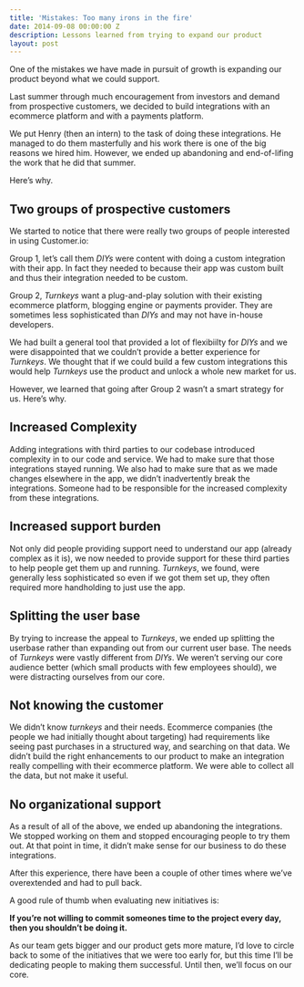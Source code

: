 ```yaml
---
title: 'Mistakes: Too many irons in the fire'
date: 2014-09-08 00:00:00 Z
description: Lessons learned from trying to expand our product
layout: post
---
```


One of the mistakes we have made in pursuit of growth is expanding our product beyond what we could support.

Last summer through much encouragement from investors and demand from prospective customers, we decided to build integrations with an ecommerce platform and with a payments platform. 

We put Henry (then an intern) to the task of doing these integrations. He managed to do them masterfully and his work there is one of the big reasons we hired him. However, we ended up abandoning and end-of-lifing the work that he did that summer. 

Here’s why. 

## Two groups of prospective customers

We started to notice that there were really two groups of people interested in using Customer.io:


Group 1, let’s call them *DIYs* were content with doing a custom integration with their app. In fact they needed to because their app was custom built and thus their integration needed to be custom. 

Group 2, *Turnkeys* want a plug-and-play solution with their existing ecommerce platform, blogging engine or payments provider. They are sometimes less sophisticated than *DIYs* and may not have in-house developers.

We had built a general tool that provided a lot of flexibiilty for *DIYs* and we were disappointed that we couldn’t provide a better experience for *Turnkeys*. We thought that if we could build a few custom integrations this would help *Turnkeys* use the product and unlock a whole new market for us. 

However, we learned that going after Group 2 wasn’t a smart strategy for us. Here’s why. 

## Increased Complexity

Adding integrations with third parties to our codebase introduced complexity in to our code and service. We had to make sure that those integrations stayed running. We also had to make sure that as we made changes elsewhere in the app, we didn’t inadvertently break the integrations. Someone had to be responsible for the increased complexity from these integrations.

## Increased support burden

Not only did people providing support need to understand our app (already complex as it is), we now needed to provide support for these third parties to help people get them up and running. *Turnkeys*, we found, were generally less sophisticated so even if we got them set up, they often required more handholding to just use the app.

## Splitting the user base

By trying to increase the appeal to *Turnkeys*, we ended up splitting the userbase rather than expanding out from our current user base. The needs of *Turnkeys* were vastly different from *DIYs*. We weren’t serving our core audience better (which small products with few employees should), we were distracting ourselves from our core. 

## Not knowing the customer

We didn’t know *turnkeys* and their needs. Ecommerce companies (the people we had initially thought about targeting) had requirements like seeing past purchases in a structured way, and searching on that data. We didn’t build the right enhancements to our product to make an integration really compelling with their ecommerce platform. We were able to collect all the data, but not make it useful. 

## No organizational support

As a result of all of the above, we ended up abandoning the integrations. We stopped working on them and stopped encouraging people to try them out. At that point in time, it didn’t make sense for our business to do these integrations. 

After this experience, there have been a couple of other times where we’ve overextended and had to pull back. 

A good rule of thumb when evaluating new initiatives is:

**If you’re not willing to commit someones time to the project every day, then you shouldn’t be doing it.**

As our team gets bigger and our product gets more mature, I’d love to circle back to some of the initiatives that we were too early for, but this time I’ll be dedicating people to making them successful. Until then, we’ll focus on our core. 
